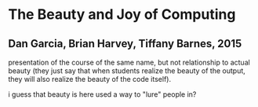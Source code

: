 # The Beauty and Joy of Computing

## Dan Garcia, Brian Harvey, Tiffany Barnes, 2015

presentation of the course of the same name, but not relationship to actual beauty (they just say that when students realize the beauty of the output, they will also realize the beauty of the code itself).

i guess that beauty is here used a way to "lure" people in?